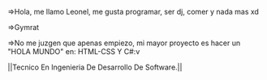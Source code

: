 =>Hola, me llamo Leonel, me gusta programar, ser dj, comer y nada mas xd

=>Gymrat

=>No me juzgen que apenas empiezo, mi mayor proyecto es hacer un "HOLA MUNDO" en: HTML-CSS Y C#:v

||Tecnico En Ingenieria De Desarrollo De Software.||
